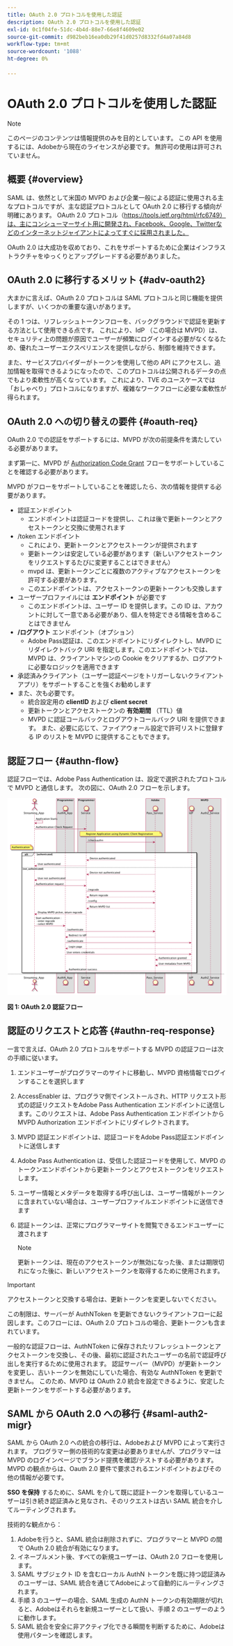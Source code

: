 ```yaml
---
title: OAuth 2.0 プロトコルを使用した認証
description: OAuth 2.0 プロトコルを使用した認証
exl-id: 0c1f04fe-51dc-4b4d-88e7-66e8f4609e02
source-git-commit: d982beb16ea0db29f41d0257d8332fd4a07a84d8
workflow-type: tm+mt
source-wordcount: '1088'
ht-degree: 0%

---
```


# OAuth 2.0 プロトコルを使用した認証

>[!NOTE]
>
>このページのコンテンツは情報提供のみを目的としています。 この API を使用するには、Adobeから現在のライセンスが必要です。 無許可の使用は許可されていません。

## 概要 {#overview}

SAML は、依然として米国の MVPD および企業一般による認証に使用される主なプロトコルですが、主な認証プロトコルとして OAuth 2.0 に移行する傾向が明確にあります。 OAuth 2.0 プロトコル（https://tools.ietf.org/html/rfc6749）は、主にコンシューマーサイト用に開発され、Facebook、Google、Twitterなどのインターネットジャイアントによってすぐに採用されました。

OAuth 2.0 は大成功を収めており、これをサポートするために企業はインフラストラクチャをゆっくりとアップグレードする必要がありました。



## OAuth 2.0 に移行するメリット {#adv-oauth2}

大まかに言えば、OAuth 2.0 プロトコルは SAML プロトコルと同じ機能を提供しますが、いくつかの重要な違いがあります。

その 1 つは、リフレッシュトークンフローを、バックグラウンドで認証を更新する方法として使用できる点です。 これにより、IdP （この場合は MVPD）は、セキュリティ上の問題が原因でユーザーが頻繁にログインする必要がなくなるため、優れたユーザーエクスペリエンスを提供しながら、制御を維持できます。

また、サービスプロバイダーがトークンを使用して他の API にアクセスし、追加情報を取得できるようになったので、このプロトコルは公開されるデータの点でもより柔軟性が高くなっています。 これにより、TVE のユースケースでは「おしゃべり」プロトコルになりますが、複雑なワークフローに必要な柔軟性が得られます。





## OAuth 2.0 への切り替えの要件 {#oauth-req}

OAuth 2.0 での認証をサポートするには、MVPD が次の前提条件を満たしている必要があります。

まず第一に、MVPD が [Authorization Code Grant](https://oauthlib.readthedocs.io/en/latest/oauth2/grants/authcode.html) フローをサポートしていることを確認する必要があります。

MVPD がフローをサポートしていることを確認したら、次の情報を提供する必要があります。

* 認証エンドポイント
   * エンドポイントは認証コードを提供し、これは後で更新トークンとアクセストークンと交換に使用されます
* /token エンドポイント
   * これにより、更新トークンとアクセストークンが提供されます
   * 更新トークンは安定している必要があります（新しいアクセストークンをリクエストするたびに変更することはできません）
   * mvpd は、更新トークンごとに複数のアクティブなアクセストークンを許可する必要があります。
   * このエンドポイントは、アクセストークンの更新トークンも交換します
* ユーザープロファイルには **エンドポイント** が必要です
   * このエンドポイントは、ユーザー ID を提供します。この ID は、アカウントに対して一意である必要があり、個人を特定できる情報を含めることはできません
* **/ログアウト** エンドポイント（オプション）
   * Adobe Pass認証は、このエンドポイントにリダイレクトし、MVPD にリダイレクトバック URI を指定します。このエンドポイントでは、MVPD は、クライアントマシンの Cookie をクリアするか、ログアウトに必要なロジックを適用できます
* 承認済みクライアント（ユーザー認証ページをトリガーしないクライアントアプリ）をサポートすることを強くお勧めします
* また、次も必要です。
   * 統合設定用の **clientID** および **client secret**
   * 更新トークンとアクセストークンの **有効期間** （TTL）値
   * MVPD に認証コールバックとログアウトコールバック URI を提供できます。 また、必要に応じて、ファイアウォール設定で許可リストに登録する IP のリストを MVPD に提供することもできます。


## 認証フロー {#authn-flow}

認証フローでは、Adobe Pass Authentication は、設定で選択されたプロトコルで MVPD と通信します。 次の図に、OAuth 2.0 フローを示します。



![ コンフィギュレーションで選択したプロトコルで MVPD と通信するAdobe認証における認証フローを示す図 ](../assets/authn-flow.png)

**図 1: OAuth 2.0 認証フロー**



## 認証のリクエストと応答 {#authn-req-response}

一言で言えば、OAuth 2.0 プロトコルをサポートする MVPD の認証フローは次の手順に従います。

1. エンドユーザーがプログラマーのサイトに移動し、MVPD 資格情報でログインすることを選択します
1. AccessEnabler は、プログラマ側でインストールされ、HTTP リクエスト形式の認証リクエストをAdobe Pass Authentication エンドポイントに送信します。このリクエストは、Adobe Pass Authentication エンドポイントから MVPD Authorization エンドポイントにリダイレクトされます。
1. MVPD 認証エンドポイントは、認証コードをAdobe Pass認証エンドポイントに送信します
1. Adobe Pass Authentication は、受信した認証コードを使用して、MVPD のトークンエンドポイントから更新トークンとアクセストークンをリクエストします。
1. ユーザー情報とメタデータを取得する呼び出しは、ユーザー情報がトークンに含まれていない場合は、ユーザープロファイルエンドポイントに送信できます
1. 認証トークンは、正常にプログラマーサイトを閲覧できるエンドユーザーに渡されます

   >[!NOTE]
   >
   >更新トークンは、現在のアクセストークンが無効になった後、または期限切れになった後に、新しいアクセストークンを取得するために使用されます。


>[!IMPORTANT]
>
>アクセストークンと交換する場合は、更新トークンを変更しないでください。

この制限は、サーバーが AuthNToken を更新できないクライアントフローに起因します。このフローには、OAuth 2.0 プロトコルの場合、更新トークンも含まれています。

一般的な認証フローは、AuthNToken に保存されたリフレッシュトークンとアクセストークンを交換し、その後、最初に認証されたユーザーの名前で認証呼び出しを実行するために使用されます。 認証サーバー（MVPD）が更新トークンを変更し、古いトークンを無効にしていた場合、有効な AuthNToken を更新できません。 このため、MVPD は OAuth 2.0 統合を設定できるように、安定した更新トークンをサポートする必要があります。


## SAML から OAuth 2.0 への移行 {#saml-auth2-migr}

SAML から OAuth 2.0 への統合の移行は、Adobeおよび MVPD によって実行されます。 プログラマー側の技術的な変更は必要ありませんが、プログラマーは MVPD のログインページでブランド提携を確認/テストする必要があります。 MVPD の観点からは、Oauth 2.0 要件で要求されるエンドポイントおよびその他の情報が必要です。

**SSO を保持** するために、SAML を介して既に認証トークンを取得しているユーザーは引き続き認証済みと見なされ、そのリクエストは古い SAML 統合を介してルーティングされます。

技術的な観点から：

1. Adobeを行うと、SAML 統合は削除されずに、プログラマーと MVPD の間で OAuth 2.0 統合が有効になります。
1. イネーブルメント後、すべての新規ユーザーは、OAuth 2.0 フローを使用します。
1. SAML サブジェクト ID を含むローカル AuthN トークンを既に持つ認証済みのユーザーは、SAML 統合を通じてAdobeによって自動的にルーティングされます。
1. 手順 3 のユーザーの場合、SAML 生成の AuthN トークンの有効期限が切れると、Adobeはそれらを新規ユーザーとして扱い、手順 2 のユーザーのように動作します。
1. SAML 統合を安全に非アクティブ化できる瞬間を判断するために、Adobeは使用パターンを確認します。
